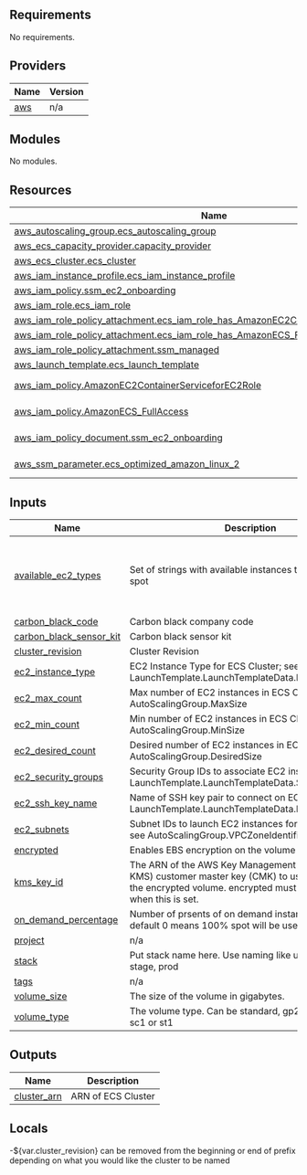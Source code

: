 ## Requirements

No requirements.

## Providers

| Name | Version |
|------|---------|
| <a name="provider_aws"></a> [aws](#provider\_aws) | n/a |

## Modules

No modules.

## Resources

| Name | Type |
|------|------|
| [aws_autoscaling_group.ecs_autoscaling_group](https://registry.terraform.io/providers/hashicorp/aws/latest/docs/resources/autoscaling_group) | resource |
| [aws_ecs_capacity_provider.capacity_provider](https://registry.terraform.io/providers/hashicorp/aws/latest/docs/resources/ecs_capacity_provider) | resource |
| [aws_ecs_cluster.ecs_cluster](https://registry.terraform.io/providers/hashicorp/aws/latest/docs/resources/ecs_cluster) | resource |
| [aws_iam_instance_profile.ecs_iam_instance_profile](https://registry.terraform.io/providers/hashicorp/aws/latest/docs/resources/iam_instance_profile) | resource |
| [aws_iam_policy.ssm_ec2_onboarding](https://registry.terraform.io/providers/hashicorp/aws/latest/docs/resources/iam_policy) | resource |
| [aws_iam_role.ecs_iam_role](https://registry.terraform.io/providers/hashicorp/aws/latest/docs/resources/iam_role) | resource |
| [aws_iam_role_policy_attachment.ecs_iam_role_has_AmazonEC2ContainerServiceforEC2Role](https://registry.terraform.io/providers/hashicorp/aws/latest/docs/resources/iam_role_policy_attachment) | resource |
| [aws_iam_role_policy_attachment.ecs_iam_role_has_AmazonECS_FullAccess](https://registry.terraform.io/providers/hashicorp/aws/latest/docs/resources/iam_role_policy_attachment) | resource |
| [aws_iam_role_policy_attachment.ssm_managed](https://registry.terraform.io/providers/hashicorp/aws/latest/docs/resources/iam_role_policy_attachment) | resource |
| [aws_launch_template.ecs_launch_template](https://registry.terraform.io/providers/hashicorp/aws/latest/docs/resources/launch_template) | resource |
| [aws_iam_policy.AmazonEC2ContainerServiceforEC2Role](https://registry.terraform.io/providers/hashicorp/aws/latest/docs/data-sources/iam_policy) | data source |
| [aws_iam_policy.AmazonECS_FullAccess](https://registry.terraform.io/providers/hashicorp/aws/latest/docs/data-sources/iam_policy) | data source |
| [aws_iam_policy_document.ssm_ec2_onboarding](https://registry.terraform.io/providers/hashicorp/aws/latest/docs/data-sources/iam_policy_document) | data source |
| [aws_ssm_parameter.ecs_optimized_amazon_linux_2](https://registry.terraform.io/providers/hashicorp/aws/latest/docs/data-sources/ssm_parameter) | data source |

## Inputs

| Name | Description | Type | Default | Required |
|------|-------------|------|---------|:--------:|
| <a name="input_available_ec2_types"></a> [available\_ec2\_types](#input\_available\_ec2\_types) | Set of strings with available instances type to use as spot | `set(string)` | <pre>[<br>  "t3.medium",<br>  "t3.large",<br>  "t3a.medium",<br>  "t3a.large"<br>]</pre> | no |
| <a name="input_carbon_black_code"></a> [carbon\_black\_code](#input\_carbon\_black\_code) | Carbon black company code | `string` | `"XXXXXXXXXXXXXXXX"` | no |
| <a name="input_carbon_black_sensor_kit"></a> [carbon\_black\_sensor\_kit](#input\_carbon\_black\_sensor\_kit) | Carbon black sensor kit | `string` | `"XXXXXXXXXXXXXXXX"` | no |
| <a name="input_cluster_revision"></a> [cluster\_revision](#input\_cluster\_revision) | Cluster Revision | `string` | `"r1"` | yes |
| <a name="input_ec2_instance_type"></a> [ec2\_instance\_type](#input\_ec2\_instance\_type) | EC2 Instance Type for ECS Cluster; see LaunchTemplate.LaunchTemplateData.InstanceType | `string` | `"t3.medium"` | no |
| <a name="input_ec2_max_count"></a> [ec2\_max\_count](#input\_ec2\_max\_count) | Max number of EC2 instances in ECS Cluster; see AutoScalingGroup.MaxSize | `number` | `2` | yes |
| <a name="input_ec2_min_count"></a> [ec2\_min\_count](#input\_ec2\_min\_count) | Min number of EC2 instances in ECS Cluster; see AutoScalingGroup.MinSize | `number` | `1` | yes |
| <a name="input_ec2_desired_count"></a> [ec2\_desired\_count](#input\_ec2\_desired\_count) | Desired number of EC2 instances in ECS Cluster; see AutoScalingGroup.DesiredSize | `number` | `1` | yes |
| <a name="input_ec2_security_groups"></a> [ec2\_security\_groups](#input\_ec2\_security\_groups) | Security Group IDs to associate EC2 instances with; see LaunchTemplate.LaunchTemplateData.SecurityGroupIds | `set(string)` | n/a | yes |
| <a name="input_ec2_ssh_key_name"></a> [ec2\_ssh\_key\_name](#input\_ec2\_ssh\_key\_name) | Name of SSH key pair to connect on EC2 instance; see LaunchTemplate.LaunchTemplateData.KeyName | `string` | n/a | yes |
| <a name="input_ec2_subnets"></a> [ec2\_subnets](#input\_ec2\_subnets) | Subnet IDs to launch EC2 instances for ECS Cluster; see AutoScalingGroup.VPCZoneIdentifier | `set(string)` | n/a | yes |
| <a name="input_encrypted"></a> [encrypted](#input\_encrypted) | Enables EBS encryption on the volume | `bool` | `false` | no |
| <a name="input_kms_key_id"></a> [kms\_key\_id](#input\_kms\_key\_id) | The ARN of the AWS Key Management Service (AWS KMS) customer master key (CMK) to use when creating the encrypted volume. encrypted must be set to true when this is set. | `string` | `null` | no |
| <a name="input_on_demand_percentage"></a> [on\_demand\_percentage](#input\_on\_demand\_percentage) | Number of prsents of on demand instances to use, default 0 means 100% spot will be used | `number` | `0` | no |
| <a name="input_project"></a> [project](#input\_project) | n/a | `string` | `"xenial"` | no |
| <a name="input_stack"></a> [stack](#input\_stack) | Put stack name here. Use naming like username, dev, stage, prod | `string` | `"dev"` | no |
| <a name="input_tags"></a> [tags](#input\_tags) | n/a | `map(any)` | `{}` | no |
| <a name="input_volume_size"></a> [volume\_size](#input\_volume\_size) | The size of the volume in gigabytes. | `number` | `30` | no |
| <a name="input_volume_type"></a> [volume\_type](#input\_volume\_type) | The volume type. Can be standard, gp2, gp3, io1, io2, sc1 or st1 | `string` | `"gp3"` | no |

## Outputs

| Name | Description |
|------|-------------|
| <a name="output_cluster_arn"></a> [cluster\_arn](#output\_cluster\_arn) | ARN of ECS Cluster |

## Locals
-${var.cluster_revision} can be removed from the beginning or end of prefix depending on what you would like the cluster to be named
